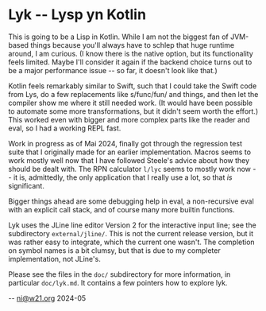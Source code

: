 Lyk -- Lysp yn Kotlin
=====================

This is going to be a Lisp in Kotlin. While I am not the biggest fan
of JVM-based things because you'll always have to schlep that huge
runtime around, I am curious. (I know there is the native option,
but its functionality feels limited. Maybe I'll consider it again
if the backend choice turns out to be a major performance issue --
so far, it doesn't look like that.)

Kotlin feels remarkably similar to Swift, such that I could take the
Swift code from Lys, do a few replacements like s/func/fun/ and
things, and then let the compiler show me where it still needed
work. (It would have been possible to automate some more
transformations, but it didn't seem worth the effort.) This worked
even with bigger and more complex parts like the reader and eval, so
I had a working REPL fast.

Work in progress as of Mai 2024, finally got through the regression
test suite that I originally made for an earlier implementation.
Macros seems to work mostly well now that I have followed Steele's
advice about how they should be dealt with. The RPN calculator
`l/lyc` seems to mostly work now -- it is, admittedly, the only
application that I really use a lot, so that *is* significant.

Bigger things ahead are some debugging help in eval, a non-recursive
eval with an explicit call stack, and of course many more builtin
functions.

Lyk uses the JLine line editor Version 2 for the interactive input
line; see the subdirectory `external/jline/`. This is not the
current release version, but it was rather easy to integrate, which
the current one wasn't. The completion on symbol names is a bit
clumsy, but that is due to my completer implementation, not JLine's.

Please see the files in the `doc/` subdirectory for more
information, in particular `doc/lyk.md`. It contains a few pointers
how to explore lyk.

-- ni@w21.org 2024-05
